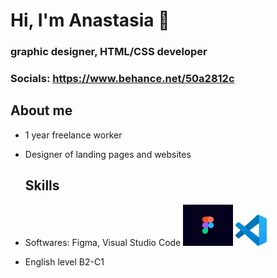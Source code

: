 # Hi, I'm Anastasia 👋
### graphic designer, HTML/CSS developer
### Socials: https://www.behance.net/50a2812c

## About me
* 1 year freelance worker
* Designer of landing pages and websites

  ## Skills
* Softwares: Figma, Visual Studio Code
 <img src="/img/figma.png" width="80" alt="Figma">  <img src="/img/vs-code.png" width="50" alt="VS Code">
* English level B2-C1
<!--
**designerfrom-spb/designerfrom-spb** is a ✨ _special_ ✨ repository because its `README.md` (this file) appears on your GitHub profile.

Here are some ideas to get you started:

- 🔭 I’m currently working on ...
- 🌱 I’m currently learning ...
- 👯 I’m looking to collaborate on ...
- 🤔 I’m looking for help with ...
- 💬 Ask me about ...
- 📫 How to reach me: ...
- 😄 Pronouns: ...
- ⚡ Fun fact: ...
-->
